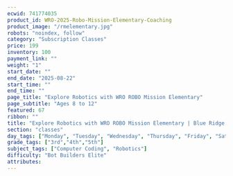 ```yaml
---
ecwid: 741774035
product_id: WRO-2025-Robo-Mission-Elementary-Coaching
product_image: "/rmelementary.jpg"
robots: "noindex, follow"
category: "Subscription Classes"
price: 199
inventory: 100
payment_link: ""
weight: "1"
start_date: ""
end_date: "2025-08-22"
start_time: ""
end_time: ""
page_title: "Explore Robotics with WRO ROBO Mission Elementary"
page_subtitle: "Ages 8 to 12"
featured: 67
ribbon: ""
title: "Explore Robotics with WRO ROBO Mission Elementary | Blue Ridge Boost"
section: "classes"
day_tags: ["Monday", "Tuesday", "Wednesday", "Thursday", "Friday", "Saturday", "Sunday"]
grade_tags: ["3rd","4th","5th"]
subject_tags: ["Computer Coding", "Robotics"]
difficulty: "Bot Builders Elite"
attributes:
---
```

